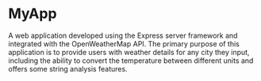 # MyApp
A web application developed using the Express server framework and integrated with the OpenWeatherMap API. The primary purpose of this application is to provide users with weather details for any city they input, including the ability to convert the temperature between different units and offers some string analysis features.
